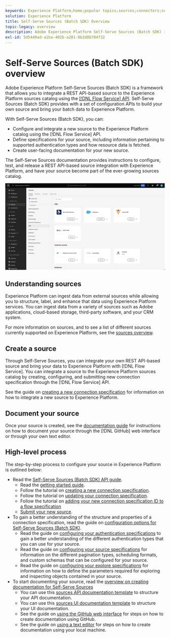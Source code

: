 ```yaml
---
keywords: Experience Platform;home;popular topics;sources;connectors;source connectors;sources sdk;sdk;SDK
solution: Experience Platform
title: Self-Serve Sources (Batch SDK) Overview
topic-legacy: overview
description: Adobe Experience Platform Self-Serve Sources (Batch SDK) is a set of configuration APIs that allow you to integrate a REST API-based source using the Flow Service API to bring your data to Experience Platform.
exl-id: 5d5449ad-a1ba-402b-a281-0b2d8b704f32
---
```

# Self-Serve Sources (Batch SDK) overview

Adobe Experience Platform Self-Serve Sources (Batch SDK) is a framework that allows you to integrate a REST API-based source to the Experience Platform sources catalog using the [[!DNL Flow Service] API](https://www.adobe.io/experience-platform-apis/references/flow-service/). Self-Serve Sources (Batch SDK) provides with a set of configuration APIs to build your own source and bring your batch data to Experience Platform.

With Self-Serve Sources (Batch SDK), you can:

* Configure and integrate a new source to the Experience Platform catalog using the [!DNL Flow Service] API.
* Define specifications for your source, including information pertaining to supported authentication types and how resource data is fetched.
* Create user-facing documentation for your new source.

The Self-Serve Sources documentation provides instructions to configure, test, and release a REST API-based source integration with Experience Platform, and have your source become part of the ever-growing sources catalog.

![catalog](./assets/catalog.png)

## Understanding sources

Experience  Platform can ingest data from external sources while allowing you to structure, label, and enhance that data using Experience Platform services. You can ingest data from a variety of sources such as Adobe applications, cloud-based storage, third-party software, and your CRM system.

For more information on sources, and to see a list of different sources currently supported on Experience Platform, see the [sources overview](../home.md).

## Create a source

Through Self-Serve Sources, you can integrate your own REST API-based source and bring your data to Experience Platform with [!DNL Flow Service]. You can integrate a source to the Experience Platform sources catalog by creating, configuring, and submitting new connection specification through the [!DNL Flow Service] API.

See the guide on [creating a new connection specification](./api/api-overview.md) for information on how to integrate a new source to Experience Platform.

## Document your source

Once your source is created, see the [documentation guide](./documentation/doc-overview.md) for instructions on how to document your source through the [!DNL GitHub] web interface or through your own text editor.

## High-level process

The step-by-step process to configure your source in Experience Platform is outlined below:

* Read the [Self-Serve Sources (Batch SDK) API guide](./api/api-overview.md).
  * Read the [getting started guide](./api/getting-started.md).
  * Follow the tutorial on [creating a new connection specification](./api/create.md).
  * Follow the tutorial on [updating your connection specification](./api/update-connection-specs.md).
  * Follow the tutorial on [adding your new connection specification ID to a flow specification](./api/update-flow-specs.md)
  * [Submit your new source](./api/submit.md).
* To gain a better understanding of the structure and properties of a connection specification, read the guide on [configuration options for Self-Serve Sources (Batch SDK)](./config/config.md).
  * Read the guide on [configuring your authentication specifications](./config/authspec.md) to gain a better understanding of the different authentication types that you can use for your source.
  * Read the guide on [configuring your source specifications](./config/sourcespec.md) for information on the different pagination types, scheduling formats, and custom schemas that can be configured for your source.
  * Read the guide on [configuring your explore specifications](./config/explorespec.md) for information on how to define the parameters required for exploring and inspecting objects contained in your source.
* To start documenting your source, read the [overview on creating documentation for Self-Serve Sources](./documentation/doc-overview.md)
  * You can use this [sources API documentation template](./documentation/template.md) to structure your API documentation.
  * You can use this [sources UI documentation template](./documentation/ui-template.md) to structure your UI documentation.
  * See the guide on [using the GitHub web interface](./documentation/github.md) for steps on how to create documentation using GitHub.
  * See the guide on [using a text editor](./documentation/text-editor.md) for steps on how to create documentation using your local machine.
